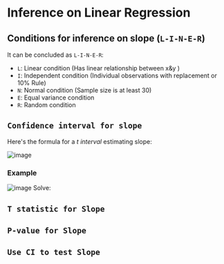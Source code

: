 # Inference on Linear Regression

## Conditions for inference on slope (`L-I-N-E-R`)
It can be concluded as `L-I-N-E-R`:
- `L`: Linear condition (Has linear relationship between x&y )
- `I`: Independent condition (Individual observations with replacement or 10% Rule)
- `N`: Normal condition (Sample size is at least 30)
- `E`: Equal variance condition
- `R`: Random condition


## `Confidence interval for slope`

Here's the formula for a _t interval_ estimating slope:

![image](https://user-images.githubusercontent.com/14041622/45744131-54aee400-bc30-11e8-9cf5-396bb196e1ba.png)


### Example
![image](https://user-images.githubusercontent.com/14041622/45735940-20c9c380-bc1c-11e8-89c0-7a2831fd9287.png)
Solve:



## `T statistic for Slope`


## `P-value for Slope`


## `Use CI to test Slope`

